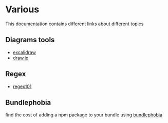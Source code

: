 # Various

This documentation contains different links about different topics

## Diagrams tools

- [excalidraw](https://excalidraw.com/)
- [draw.io](https://app.diagrams.net/)

## Regex

- [regex101](https://regex101.com/)

## Bundlephobia

find the cost of adding a npm package to your bundle using [bundlephobia](https://bundlephobia.com/)

